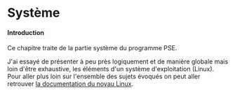 # Système

#### Introduction

Ce chapitre traite de la partie système du programme PSE.

J'ai essayé de présenter à peu près logiquement et de manière globale mais loin d'être exhaustive, les éléments d'un système
d'exploitation (Linux). Pour aller plus loin sur l'ensemble des sujets évoqués on peut aller retrouver [la documentation du
noyau Linux](https://www.kernel.org/doc/html/latest/).
